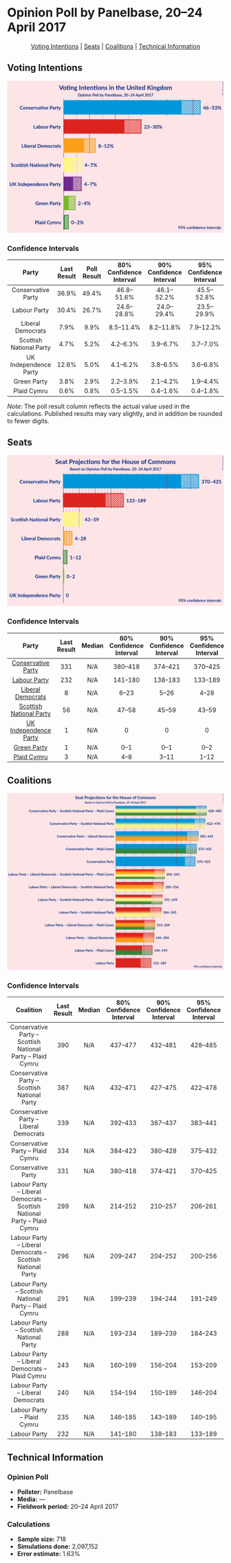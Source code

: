 # Opinion Poll by Panelbase, 20–24 April 2017

<p align="center"><a href="#voting-intentions">Voting Intentions</a> | <a href="#seats">Seats</a> | <a href="#coalitions">Coalitions</a> | <a href="#technical-information">Technical Information</a></p>

## Voting Intentions

![Graph with voting intentions not yet produced](2017-04-24-Panelbase.png "Voting Intentions")

### Confidence Intervals

| Party | Last Result | Poll Result | 80% Confidence Interval | 90% Confidence Interval | 95% Confidence Interval | 99% Confidence Interval |
|:-----:|:-----------:|:-----------:|:-----------------------:|:-----------------------:|:-----------------------:|:-----------------------:|
| Conservative Party | 36.9% | 49.4% | 46.8–51.6% |46.1–52.2% |45.5–52.8% |44.4–54.0% |
| Labour Party | 30.4% | 26.7% | 24.6–28.8% |24.0–29.4% |23.5–29.9% |22.5–31.0% |
| Liberal Democrats | 7.9% | 9.9% | 8.5–11.4% |8.2–11.8% |7.9–12.2% |7.3–13.0% |
| Scottish National Party | 4.7% | 5.2% | 4.2–6.3% |3.9–6.7% |3.7–7.0% |3.3–7.6% |
| UK Independence Party | 12.6% | 5.0% | 4.1–6.2% |3.8–6.5% |3.6–6.8% |3.2–7.5% |
| Green Party | 3.8% | 2.9% | 2.2–3.9% |2.1–4.2% |1.9–4.4% |1.6–4.9% |
| Plaid Cymru | 0.6% | 0.8% | 0.5–1.5% |0.4–1.6% |0.4–1.8% |0.3–2.2% |

*Note:* The poll result column reflects the actual value used in the calculations. Published results may vary slightly, and in addition be rounded to fewer digits.

## Seats

![Graph with seats not yet produced](2017-04-24-Panelbase-seats.png "Seats")

### Confidence Intervals

| Party | Last Result | Median | 80% Confidence Interval | 90% Confidence Interval | 95% Confidence Interval | 99% Confidence Interval |
|:-----:|:-----------:|:------:|:-----------------------:|:-----------------------:|:-----------------------:|:-----------------------:|
| <a href="#conservative-party">Conservative Party</a> | 331 | N/A | 380–418 |374–421 |370–425 |360–434 |
| <a href="#labour-party">Labour Party</a> | 232 | N/A | 141–180 |138–183 |133–189 |123–199 |
| <a href="#liberal-democrats">Liberal Democrats</a> | 8 | N/A | 6–23 |5–26 |4–28 |4–31 |
| <a href="#scottish-national-party">Scottish National Party</a> | 56 | N/A | 47–58 |45–59 |43–59 |40–59 |
| <a href="#uk-independence-party">UK Independence Party</a> | 1 | N/A | 0 |0 |0 |0 |
| <a href="#green-party">Green Party</a> | 1 | N/A | 0–1 |0–1 |0–2 |0–2 |
| <a href="#plaid-cymru">Plaid Cymru</a> | 3 | N/A | 4–8 |3–11 |1–12 |0–13 |


## Coalitions

![Graph with coalitions seats not yet produced](2017-04-24-Panelbase-coalitions-seats.png "Coalitions Seats")

### Confidence Intervals

| Coalition | Last Result | Median | 80% Confidence Interval | 90% Confidence Interval | 95% Confidence Interval | 99% Confidence Interval |
|:---------:|:-----------:|:------:|:-----------------------:|:-----------------------:|:-----------------------:|:-----------------------:|
| Conservative Party – Scottish National Party – Plaid Cymru | 390 | N/A | 437–477 | 432–481 | 428–485 | 417–495 |
| Conservative Party – Scottish National Party | 387 | N/A | 432–471 | 427–475 | 422–478 | 412–487 |
| Conservative Party – Liberal Democrats | 339 | N/A | 392–433 | 387–437 | 383–441 | 372–451 |
| Conservative Party – Plaid Cymru | 334 | N/A | 384–423 | 380–428 | 375–432 | 364–442 |
| Conservative Party | 331 | N/A | 380–418 | 374–421 | 370–425 | 360–434 |
| Labour Party – Liberal Democrats – Scottish National Party – Plaid Cymru | 299 | N/A | 214–252 | 210–257 | 206–261 | 198–271 |
| Labour Party – Liberal Democrats – Scottish National Party | 296 | N/A | 209–247 | 204–252 | 200–256 | 190–267 |
| Labour Party – Scottish National Party – Plaid Cymru | 291 | N/A | 199–239 | 194–244 | 191–249 | 181–259 |
| Labour Party – Scottish National Party | 288 | N/A | 193–234 | 189–239 | 184–243 | 174–255 |
| Labour Party – Liberal Democrats – Plaid Cymru | 243 | N/A | 160–199 | 156–204 | 153–209 | 144–219 |
| Labour Party – Liberal Democrats | 240 | N/A | 154–194 | 150–199 | 146–204 | 136–214 |
| Labour Party – Plaid Cymru | 235 | N/A | 146–185 | 143–189 | 140–195 | 132–204 |
| Labour Party | 232 | N/A | 141–180 | 138–183 | 133–189 | 123–199 |


## Technical Information

### Opinion Poll

+ **Pollster:** Panelbase
+ **Media:** —
+ **Fieldwork period:** 20–24 April 2017

### Calculations

+ **Sample size:** 718
+ **Simulations done:** 2,097,152
+ **Error estimate:** 1.63%

